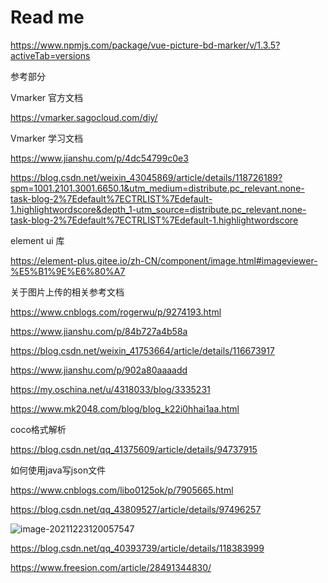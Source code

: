 # Read me



https://www.npmjs.com/package/vue-picture-bd-marker/v/1.3.5?activeTab=versions

参考部分

 

Vmarker 官方文档

https://vmarker.sagocloud.com/diy/

Vmarker 学习文档

https://www.jianshu.com/p/4dc54799c0e3

https://blog.csdn.net/weixin_43045869/article/details/118726189?spm=1001.2101.3001.6650.1&utm_medium=distribute.pc_relevant.none-task-blog-2%7Edefault%7ECTRLIST%7Edefault-1.highlightwordscore&depth_1-utm_source=distribute.pc_relevant.none-task-blog-2%7Edefault%7ECTRLIST%7Edefault-1.highlightwordscore

element ui 库

https://element-plus.gitee.io/zh-CN/component/image.html#imageviewer-%E5%B1%9E%E6%80%A7



关于图片上传的相关参考文档

https://www.cnblogs.com/rogerwu/p/9274193.html

https://www.jianshu.com/p/84b727a4b58a

https://blog.csdn.net/weixin_41753664/article/details/116673917

https://www.jianshu.com/p/902a80aaaadd



https://my.oschina.net/u/4318033/blog/3335231

https://www.mk2048.com/blog/blog_k22i0hhai1aa.html





coco格式解析

https://blog.csdn.net/qq_41375609/article/details/94737915

如何使用java写json文件

https://www.cnblogs.com/libo0125ok/p/7905665.html

https://blog.csdn.net/qq_43809527/article/details/97496257



![image-20211223120057547](C:\Users\86198\AppData\Roaming\Typora\typora-user-images\image-20211223120057547.png)

https://blog.csdn.net/qq_40393739/article/details/118383999



https://www.freesion.com/article/28491344830/
